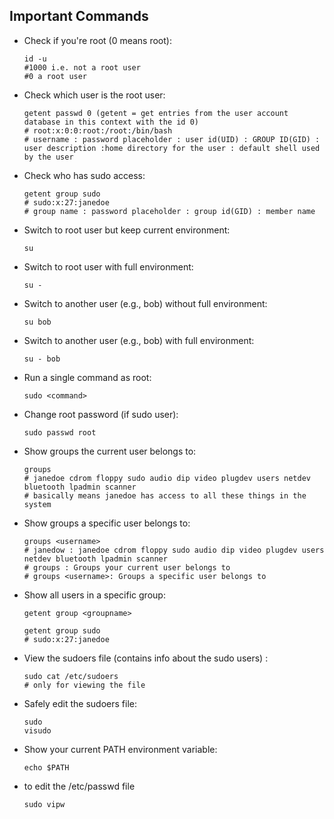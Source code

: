 ## Important Commands
<ul>
<li>Check if you're root (0 means root):
	
	id -u
	#1000 i.e. not a root user
	#0 a root user

<li>Check which user is the root user: 
	
	getent passwd 0 (getent = get entries from the user account database in this context with the id 0)
	# root:x:0:0:root:/root:/bin/bash
	# username : password placeholder : user id(UID) : GROUP ID(GID) : user description :home directory for the user : default shell used by the user

<li>Check who has sudo access: 

	getent group sudo
	# sudo:x:27:janedoe
	# group name : password placeholder : group id(GID) : member name


<li>Switch to root user but keep current environment: 

	su

<li>Switch to root user with full environment: 
	
	su -

<li>Switch to another user (e.g., bob) without full environment: 

	su bob

<li>Switch to another user (e.g., bob) with full environment: 

	su - bob

<li>Run a single command as root: 

	sudo <command>

<li>Change root password (if sudo user): 

	sudo passwd root

<li>Show groups the current user belongs to: 	
	
	groups
	# janedoe cdrom floppy sudo audio dip video plugdev users netdev bluetooth lpadmin scanner
	# basically means janedoe has access to all these things in the system

<li>Show groups a specific user belongs to: 

	groups <username>
	# janedow : janedoe cdrom floppy sudo audio dip video plugdev users netdev bluetooth lpadmin scanner
	# groups : Groups your current user belongs to
	# groups <username>: Groups a specific user belongs to


<li>Show all users in a specific group: 

	getent group <groupname>
	
	getent group sudo
	# sudo:x:27:janedoe


<li>View the sudoers file (contains info about the sudo users) : 

	sudo cat /etc/sudoers
	# only for viewing the file

<li>Safely edit the sudoers file: 

	sudo 
	visudo

<li>Show your current PATH environment variable: 

	echo $PATH

<li> to edit the /etc/passwd file 
	
	sudo vipw


</ul>